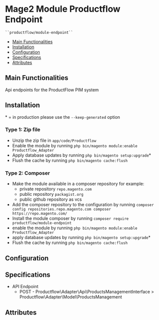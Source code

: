 # Mage2 Module Productflow Endpoint

    ``productflow/module-endpoint``

 - [Main Functionalities](#markdown-header-main-functionalities)
 - [Installation](#markdown-header-installation)
 - [Configuration](#markdown-header-configuration)
 - [Specifications](#markdown-header-specifications)
 - [Attributes](#markdown-header-attributes)


## Main Functionalities
Api endpoints for the ProductFlow PIM system

## Installation
\* = in production please use the `--keep-generated` option

### Type 1: Zip file

 - Unzip the zip file in `app/code/Productflow`
 - Enable the module by running `php bin/magento module:enable Productflow_Adapter`
 - Apply database updates by running `php bin/magento setup:upgrade`\*
 - Flush the cache by running `php bin/magento cache:flush`

### Type 2: Composer

 - Make the module available in a composer repository for example:
    - private repository `repo.magento.com`
    - public repository `packagist.org`
    - public github repository as vcs
 - Add the composer repository to the configuration by running `composer config repositories.repo.magento.com composer https://repo.magento.com/`
 - Install the module composer by running `composer require productflow/module-endpoint`
 - enable the module by running `php bin/magento module:enable Productflow_Adapter`
 - apply database updates by running `php bin/magento setup:upgrade`\*
 - Flush the cache by running `php bin/magento cache:flush`


## Configuration




## Specifications

 - API Endpoint
	- POST - Productflow\Adapter\Api\ProductsManagementInterface > Productflow\Adapter\Model\ProductsManagement


## Attributes



